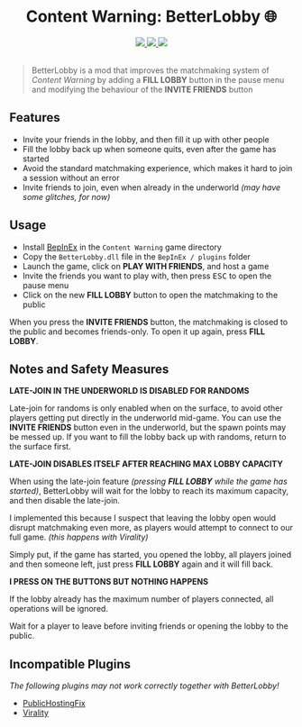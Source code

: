 <h1 align="center">Content Warning: BetterLobby 🌐</h1>

<div align="center">
  <a href="https://thunderstore.io/c/content-warning/p/sonodima/BetterLobby"> 
    <img src="https://img.shields.io/thunderstore/dt/sonodima/BetterLobby?style=for-the-badge&color=yellow"/>
  </a>
  <a href="https://github.com/sonodima/cw-betterlobby/releases/latest"> 
    <img src="https://img.shields.io/github/v/release/sonodima/cw-betterlobby?style=for-the-badge&color=green"/>
  </a>
  <a href="LICENSE"> 
    <img src="https://img.shields.io/badge/license-MIT-blue.svg?style=for-the-badge"/>
  </a>
</div>

<br>

> BetterLobby is a mod that improves the matchmaking system of _Content Warning_ by adding
> a __FILL LOBBY__ button in the pause menu and modifying the behaviour of the
> __INVITE FRIENDS__ button

## Features

- Invite your friends in the lobby, and then fill it up with other people
- Fill the lobby back up when someone quits, even after the game has started
- Avoid the standard matchmaking experience, which makes it hard to join a session
without an error
- Invite friends to join, even when already in the underworld _(may have some glitches, for now)_

## Usage

- Install [BepInEx](https://docs.bepinex.dev/articles/user_guide/installation/index.html) in
the `Content Warning` game directory
- Copy the `BetterLobby.dll` file in the `BepInEx / plugins` folder
- Launch the game, click on __PLAY WITH FRIENDS__, and host a game
- Invite the friends you want to play with, then press <kbd>ESC</kbd> to open the pause menu
- Click on the new __FILL LOBBY__ button to open the matchmaking to the public

When you press the __INVITE FRIENDS__ button, the matchmaking is closed to the public and
becomes friends-only. To open it up again, press __FILL LOBBY__.

## Notes and Safety Measures

__LATE-JOIN IN THE UNDERWORLD IS DISABLED FOR RANDOMS__

Late-join for randoms is only enabled when on the surface, to avoid other players getting put
directly in the underworld mid-game.
You can use the __INVITE FRIENDS__ button even in the underworld, but the spawn points
may be messed up.
If you want to fill the lobby back up with randoms, return to the surface first. 

__LATE-JOIN DISABLES ITSELF AFTER REACHING MAX LOBBY CAPACITY__

When using the late-join feature _(pressing __FILL LOBBY__ while the game has started)_,
BetterLobby will wait for the lobby to reach its maximum capacity, and then disable the
late-join.

I implemented this because I suspect that leaving the lobby open would disrupt matchmaking
even more, as players would attempt to connect to our full game. _(this happens with Virality)_

Simply put, if the game has started, you opened the lobby, all players joined and then
someone left, just press __FILL LOBBY__ again and it will fill back.

__I PRESS ON THE BUTTONS BUT NOTHING HAPPENS__

If the lobby already has the maximum number of players connected, all operations will
be ignored.

Wait for a player to leave before inviting friends or opening the lobby to the public.

## Incompatible Plugins

_The following plugins may not work correctly together with BetterLobby!_

- [PublicHostingFix](https://thunderstore.io/c/content-warning/p/lazypatching/PublicHostingFix)
- [Virality](https://thunderstore.io/c/content-warning/p/MaxWasUnavailable/Virality)
